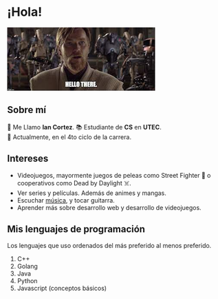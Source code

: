 # ¡Hola!

![Hello There](image.png)


## Sobre mí

:wave: Me Llamo **Ian Cortez**.
:books: Estudiante de **CS** en **UTEC**. </br>
:open_file_folder: Actualmente, en el 4to ciclo de la carrera. </br>


## Intereses

* Videojuegos, mayormente juegos de peleas como Street Fighter :fist_right: o cooperativos como Dead by Daylight :skull_and_crossbones:.
* Ver series y películas. Además de animes y mangas.
* Escuchar [música](https://youtu.be/dQw4w9WgXcQ), y tocar guitarra.
* Aprender más sobre desarrollo web y desarrollo de videojuegos.


## Mis lenguajes de programación
Los lenguajes que uso ordenados del más preferido al menos preferido.
1. C++
2. Golang
3. Java
4. Python
5. Javascript (conceptos básicos)

